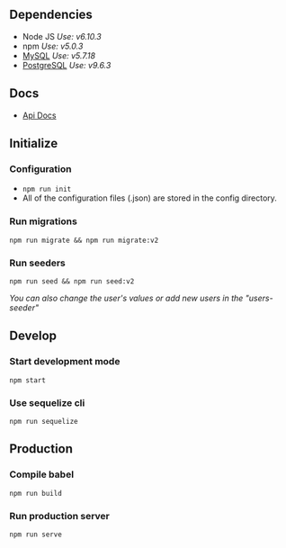 ## Dependencies
- Node JS _Use: v6.10.3_
- npm _Use: v5.0.3_
- [MySQL](https://dev.mysql.com/doc/refman/5.7/en/installing.html) _Use: v5.7.18_
- [PostgreSQL](https://www.postgresql.org/download/) _Use: v9.6.3_

## Docs
- [Api Docs](https://documenter.getpostman.com/view/592641/products-sales-api/6Z6tBrf#3343a349-2a02-f5ec-390f-750787fbe11d)

## Initialize

### Configuration
- `npm run init`
- All of the configuration files (.json) are stored in the config directory.

### Run migrations
`npm run migrate && npm run migrate:v2`

### Run seeders
`npm run seed && npm run seed:v2`

_You can also change the user's values or add new users in the "users-seeder"_

## Develop

### Start development mode
`npm start`

### Use sequelize cli
`npm run sequelize`

## Production

### Compile babel
`npm run build`

### Run production server
`npm run serve`